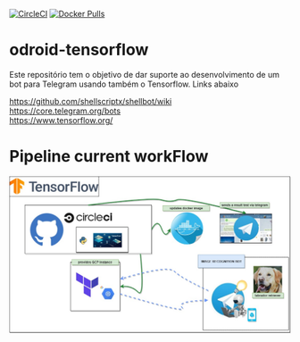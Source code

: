 [![CircleCI](https://circleci.com/gh/dodopontocom/odroid-tensorflow/tree/develop.svg?style=svg)](https://circleci.com/gh/dodopontocom/odroid-tensorflow/tree/develop)
[![Docker Pulls](https://img.shields.io/docker/pulls/rodolfoneto/tensorflow-retrained-experience.svg)](https://hub.docker.com/r/rodolfoneto/tensorflow-retrained-experience/)

# odroid-tensorflow

Este repositório tem o objetivo de dar suporte ao desenvolvimento de um bot para Telegram usando também o Tensorflow. Links abaixo  

https://github.com/shellscriptx/shellbot/wiki  
https://core.telegram.org/bots  
https://www.tensorflow.org/  

#

# Pipeline current workFlow  

![Pipeline workFlow](images/01_dev_flow.jpg)
